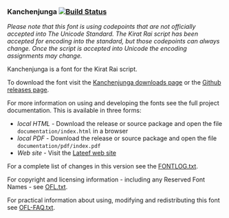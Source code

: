 ### Kanchenjunga [![Build Status](http://build.palaso.org/app/rest/builds/buildType:Fonts_Kanchenjunga/statusIcon)](http://build.palaso.org/viewType.html?buildTypeId=Fonts_Kanchenjunga&guest=1)

_Please note that this font is using codepoints that are not officially accepted into The Unicode Standard. The Kirat Rai script has been accepted for encoding into the standard, but those codepoints can always change. Once the script is accepted into Unicode the encoding assignments may change._

Kanchenjunga is a font for the Kirat Rai script. 

To download the font visit the [Kanchenjunga downloads page](https://software.sil.org/kanchenjunga/download/) or the [Github releases page](https://github.com/silnrsi/font-kanchenjunga/releases).

For more information on using and developing the fonts see the full project documentation. This is available in three forms:

- *local HTML* - Download the release or source package and open the file `documentation/index.html` in a browser
- *local PDF* - Download the release or source package and open the file `documentation/pdf/index.pdf`
- *Web site* - Visit the [Lateef web site](https://software.sil.org/kanchenjunga) 

For a complete list of changes in this version see the [FONTLOG.txt](FONTLOG.txt).

For copyright and licensing information - including any Reserved Font Names - see [OFL.txt](OFL.txt).

For practical information about using, modifying and redistributing this font see [OFL-FAQ.txt](OFL-FAQ.txt).

